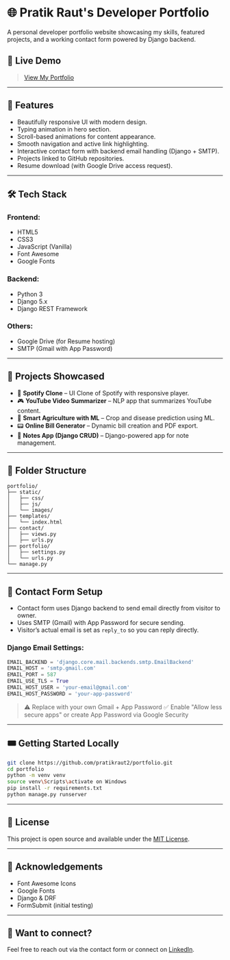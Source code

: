# 🌐 Pratik Raut's Developer Portfolio

A personal developer portfolio website showcasing my skills, featured projects, and a working contact form powered by Django backend.

## 🔗 Live Demo

> [View My Portfolio](https://portfolio-i5o0.onrender.com)

---

## 📌 Features

* Beautifully responsive UI with modern design.
* Typing animation in hero section.
* Scroll-based animations for content appearance.
* Smooth navigation and active link highlighting.
* Interactive contact form with backend email handling (Django + SMTP).
* Projects linked to GitHub repositories.
* Resume download (with Google Drive access request).

---

## 🛠️ Tech Stack

### Frontend:

* HTML5
* CSS3
* JavaScript (Vanilla)
* Font Awesome
* Google Fonts

### Backend:

* Python 3
* Django 5.x
* Django REST Framework

### Others:

* Google Drive (for Resume hosting)
* SMTP (Gmail with App Password)

---

## 🧠 Projects Showcased

* 🎷 **Spotify Clone** – UI Clone of Spotify with responsive player.
* 🎮 **YouTube Video Summarizer** – NLP app that summarizes YouTube content.
* 🌾 **Smart Agriculture with ML** – Crop and disease prediction using ML.
* 📟 **Online Bill Generator** – Dynamic bill creation and PDF export.
* 💒 **Notes App (Django CRUD)** – Django-powered app for note management.

---

## 📂 Folder Structure

```
portfolio/
├── static/
│   ├── css/
│   ├── js/
│   └── images/
├── templates/
│   └── index.html
├── contact/
│   ├── views.py
│   ├── urls.py
├── portfolio/
│   ├── settings.py
│   └── urls.py
└── manage.py
```

---

## 📧 Contact Form Setup

* Contact form uses Django backend to send email directly from visitor to owner.
* Uses SMTP (Gmail) with App Password for secure sending.
* Visitor’s actual email is set as `reply_to` so you can reply directly.

### Django Email Settings:

```python
EMAIL_BACKEND = 'django.core.mail.backends.smtp.EmailBackend'
EMAIL_HOST = 'smtp.gmail.com'
EMAIL_PORT = 587
EMAIL_USE_TLS = True
EMAIL_HOST_USER = 'your-email@gmail.com'
EMAIL_HOST_PASSWORD = 'your-app-password'
```

> ⚠️ Replace with your own Gmail + App Password
> ✅ Enable "Allow less secure apps" or create App Password via Google Security

---

## 🎟️ Getting Started Locally

```bash
git clone https://github.com/pratikraut2/portfolio.git
cd portfolio
python -m venv venv
source venv\Scripts\activate on Windows
pip install -r requirements.txt
python manage.py runserver
```

---

## 📄 License

This project is open source and available under the [MIT License](LICENSE).

---

## 🙌 Acknowledgements

* Font Awesome Icons
* Google Fonts
* Django & DRF
* FormSubmit (initial testing)

---

## 💬 Want to connect?

Feel free to reach out via the contact form or connect on [LinkedIn](https://linkedin.com/in/pratikraut02).
